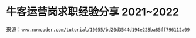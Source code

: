 # 牛客运营岗求职经验分享 2021~2022

来源：[`www.nowcoder.com/tutorial/10055/bd20d3544d194e228ba85ff796112a09`](https://www.nowcoder.com/tutorial/10055/bd20d3544d194e228ba85ff796112a09)